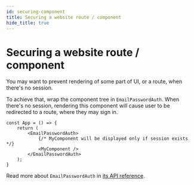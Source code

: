 ```yaml
---
id: securing-component
title: Securing a website route / component
hide_title: true
---
```


# Securing a website route / component
You may want to prevent rendering of some part of UI, or a route, when
there's no session.

To achieve that, wrap the component tree in `EmailPasswordAuth`. When there's no session, rendering this component
will cause user to be redirected to a route, where they may sign in.

```tsx
const App = () => {
    return (
        <EmailPasswordAuth>
            {/* MyComponent will be displayed only if session exists */}
            <MyComponent />
        </EmailPasswordAuth>
    );
}
```

Read more about `EmailPasswordAuth` in [its API reference](/docs/auth-react/docs/emailpassword/email-password-auth).
